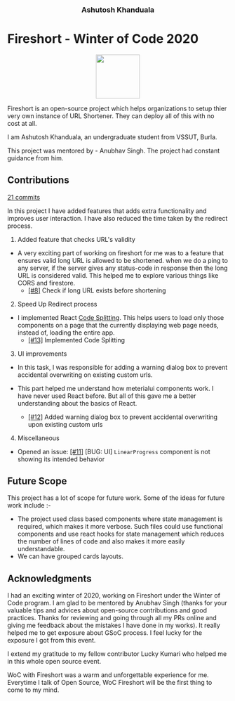<h3 align="center">Ashutosh Khanduala</h3>

# Fireshort - Winter of Code 2020

<p align="center">
  <img width="100" height="100" src="https://raw.githubusercontent.com/xprilion/fireshort/master/public/logo.png">
</p>

Fireshort is an open-source project which helps organizations to setup thier very own instance of URL Shortener. They can deploy all of this with no cost at all.

I am Ashutosh Khanduala, an undergraduate student from VSSUT, Burla.

This project was mentored by - Anubhav Singh. The project had constant guidance from him.

## Contributions

[21 commits](https://github.com/xprilion/fireshort/commits?author=ashuvssut)

In this project I have added features that adds extra functionality and improves user interaction. I have also reduced the time taken by the redirect process.


1. Added feature that checks URL's validity

- A very exciting part of working on fireshort for me was to a feature that ensures valid long URL is allowed to be shortened. when we do a ping to any server, if the server gives any status-code in response then the long URL is considered valid. This helped me to explore various things like CORS and firestore.
 	- [[#8]](https://github.com/xprilion/fireshort/pull/8) Check if long URL exists before shortening
  
2. Speed Up Redirect process
 
- I implemented React [Code Splitting](https://reactjs.org/docs/code-splitting.html). This helps users to load only those components on a page that the currently displaying web page needs, instead of, loading the entire app.
	- [[#13]](https://github.com/xprilion/fireshort/pull/13) Implemented Code Splitting

3. UI improvements
 
- In this task, I was responsible for adding a warning dialog box to prevent accidental overwriting on existing custom urls.

- This part helped me understand how meterialui components work. I have never used React before. But all of this gave me a better understanding about the basics of React.
	- [[#12]](https://github.com/xprilion/fireshort/pull/12) Added warning dialog box to prevent accidental overwriting upon existing custom urls

4. Miscellaneous

- Opened an issue: [[#11]](https://github.com/xprilion/fireshort/issue/11) [BUG: UI] `LinearProgress` component is not showing its intended behavior

## Future Scope
This project has a lot of scope for future work. Some of the ideas for future work include :-

- The project used class based components where state management is required, which makes it more verbose. Such files could use functional components and use react hooks for state management which reduces the number of lines of code and also makes it more easily understandable.
- We can have grouped cards layouts.

## Acknowledgments
I had an exciting winter of 2020, working on Fireshort under the Winter of Code program. I am glad to be mentored by Anubhav Singh (thanks for your valuable tips and advices about open-source contributions and good practices. Thanks for reviewing and going through all my PRs online and giving me feedback about the mistakes I have done in my works). It really helped me to get exposure about GSoC process. I feel lucky for the exposure I got from this event.

I extend my gratitude to my fellow contributor Lucky Kumari who helped me in this whole open source event.

WoC with Fireshort was a warm and unforgettable experience for me. Everytime I talk of Open Source, WoC Fireshort will be the first thing to come to my mind.
